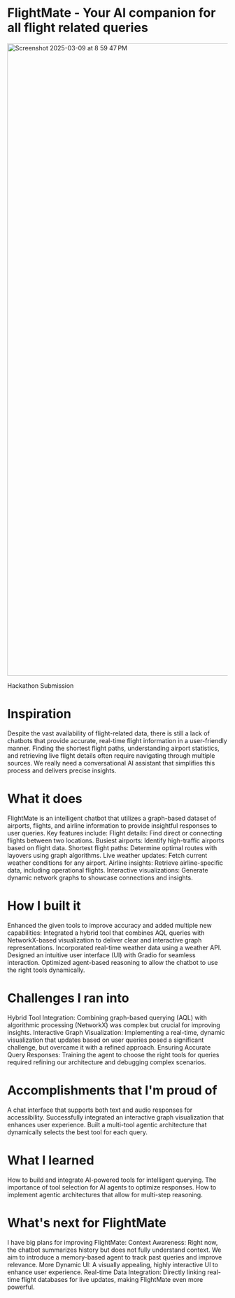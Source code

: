 # FlightMate - Your AI companion for all flight related queries

<img width="1446" alt="Screenshot 2025-03-09 at 8 59 47 PM" src="https://github.com/user-attachments/assets/9b89e83a-8ccb-4fba-9e34-a519ecf92cca" />


Hackathon Submission

# Inspiration
Despite the vast availability of flight-related data, there is still a lack of chatbots that provide accurate, real-time flight information in a user-friendly manner. Finding the shortest flight paths, understanding airport statistics, and retrieving live flight details often require navigating through multiple sources. We really need a conversational AI assistant that simplifies this process and delivers precise insights.

# What it does
FlightMate is an intelligent chatbot that utilizes a graph-based dataset of airports, flights, and airline information to provide insightful responses to user queries. 
Key features include: 
Flight details: Find direct or connecting flights between two locations. Busiest airports: Identify high-traffic airports based on flight data. Shortest flight paths: Determine optimal routes with layovers using graph algorithms. 
Live weather updates: Fetch current weather conditions for any airport. 
Airline insights: Retrieve airline-specific data, including operational flights. 
Interactive visualizations: Generate dynamic network graphs to showcase connections and insights.

# How I built it
Enhanced the given tools to improve accuracy and added multiple new capabilities: Integrated a hybrid tool that combines AQL queries with NetworkX-based visualization to deliver clear and interactive graph representations. Incorporated real-time weather data using a weather API. Designed an intuitive user interface (UI) with Gradio for seamless interaction. Optimized agent-based reasoning to allow the chatbot to use the right tools dynamically.

# Challenges I ran into
Hybrid Tool Integration: Combining graph-based querying (AQL) with algorithmic processing (NetworkX) was complex but crucial for improving insights. Interactive Graph Visualization: Implementing a real-time, dynamic visualization that updates based on user queries posed a significant challenge, but overcame it with a refined approach. Ensuring Accurate Query Responses: Training the agent to choose the right tools for queries required refining our architecture and debugging complex scenarios.

# Accomplishments that I'm proud of
A chat interface that supports both text and audio responses for accessibility. Successfully integrated an interactive graph visualization that enhances user experience. Built a multi-tool agentic architecture that dynamically selects the best tool for each query.

# What I learned
How to build and integrate AI-powered tools for intelligent querying. The importance of tool selection for AI agents to optimize responses. How to implement agentic architectures that allow for multi-step reasoning.

# What's next for FlightMate
I have big plans for improving FlightMate: Context Awareness: Right now, the chatbot summarizes history but does not fully understand context. We aim to introduce a memory-based agent to track past queries and improve relevance. More Dynamic UI: A visually appealing, highly interactive UI to enhance user experience. Real-time Data Integration: Directly linking real-time flight databases for live updates, making FlightMate even more powerful.

